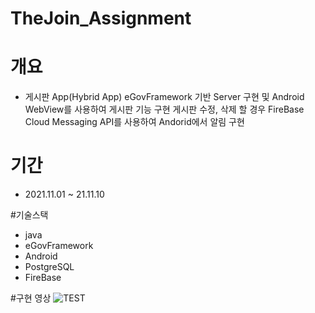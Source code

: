 # TheJoin_Assignment

# 개요
 - 게시판 App(Hybrid App)
   eGovFramework 기반 Server 구현 및 Android WebView를 사용하여 게시판 기능 구현
   게시판 수정, 삭제 할 경우 FireBase Cloud Messaging API를 사용하여 Andorid에서 알림 구현
   
# 기간
 - 2021.11.01 ~ 21.11.10

#기술스택
 - java
 - eGovFramework
 - Android
 - PostgreSQL
 - FireBase

#구현 영상
![TEST](https://user-images.githubusercontent.com/80021771/141415270-871ec487-5fa6-4da0-a7b7-57feab4a3317.gif)
